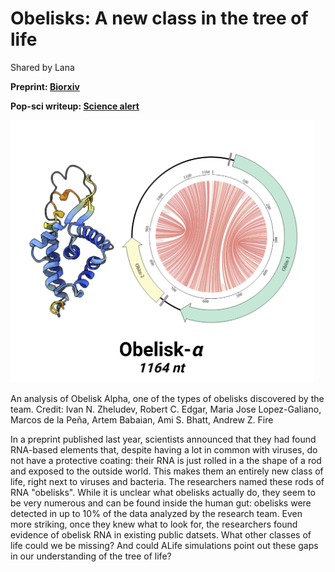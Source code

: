 # Obelisks: A new class in the tree of life

Shared by Lana

**Preprint: [Biorxiv](https://www.biorxiv.org/content/10.1101/2024.01.20.576352v1)**

**Pop-sci writeup: [Science alert](https://www.sciencealert.com/obelisks-entirely-new-class-of-life-has-been-found-in-the-human-digestive-system)**

![obelisk](images/obelisk.png)

An analysis of Obelisk Alpha, one of the types of obelisks discovered by the team. Credit: Ivan N. Zheludev, Robert C. Edgar, Maria Jose Lopez-Galiano, Marcos de la Peña, Artem Babaian, Ami S. Bhatt, Andrew Z. Fire

In a preprint published last year, scientists announced that they had found RNA-based elements that, despite having a lot in common with viruses, do not have a protective coating: their RNA is just rolled in a the shape of a rod and exposed to the outside world. This makes them an entirely new class of life, right next to viruses and bacteria. The researchers named these rods of RNA "obelisks".
While it is unclear what obelisks actually do, they seem to be very numerous and can be found inside the human gut: obelisks were detected in up to 10% of the data analyzed by the research team. Even more striking, once they knew what to look for, the researchers found evidence of obelisk RNA in existing public datsets.
What other classes of life could we be missing? And could ALife simulations point out these gaps in our understanding of the tree of life?

